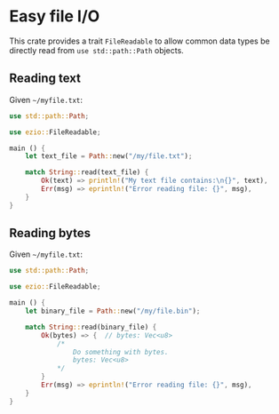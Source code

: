 # Easy file I/O
This crate provides a trait `FileReadable` to allow common data types be directly read from `use std::path::Path` objects.

## Reading text
Given `~/myfile.txt`:
```rust
use std::path::Path;

use ezio::FileReadable;

main () {
    let text_file = Path::new("/my/file.txt");

    match String::read(text_file) {
        Ok(text) => println!("My text file contains:\n{}", text),
        Err(msg) => eprintln!("Error reading file: {}", msg),
    }
}
```

## Reading bytes
Given `~/myfile.txt`:
```rust
use std::path::Path;

use ezio::FileReadable;

main () {
    let binary_file = Path::new("/my/file.bin");

    match String::read(binary_file) {
        Ok(bytes) => {  // bytes: Vec<u8>
            /*
                Do something with bytes.
                bytes: Vec<u8>
            */
        }
        Err(msg) => eprintln!("Error reading file: {}", msg),
    }
}
```
